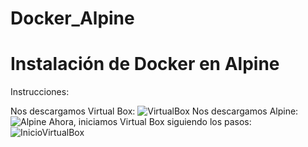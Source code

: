 # Docker_Alpine

# Instalación de Docker en Alpine

Instrucciones:

Nos descargamos Virtual Box:
![VirtualBox](https://i.postimg.cc/vTQ35vvT/Captura-de-pantalla-47.png)
Nos descargamos Alpine:
![Alpine](https://i.postimg.cc/mZwdB0bH/Captura-de-pantalla-46.png)
Ahora, iniciamos Virtual Box siguiendo los pasos:
![InicioVirtualBox](https://i.postimg.cc/Xqr06Fr2/Captura-de-pantalla-21.png)

